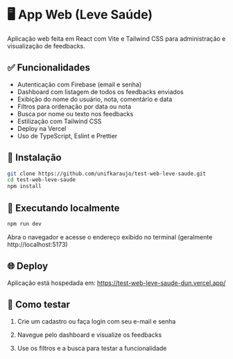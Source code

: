 # 🖥️ App Web (Leve Saúde)

Aplicação web feita em React com Vite e Tailwind CSS para administração e visualização de feedbacks.

## ✅ Funcionalidades

- Autenticação com Firebase (email e senha)
- Dashboard com listagem de todos os feedbacks enviados
- Exibição do nome do usuário, nota, comentário e data
- Filtros para ordenação por data ou nota
- Busca por nome ou texto nos feedbacks
- Estilização com Tailwind CSS
- Deploy na Vercel
- Uso de TypeScript, Eslint e Prettier

## 🚀 Instalação

```bash
git clone https://github.com/unifkaraujo/test-web-leve-saude.git
cd test-web-leve-saude
npm install
```

## 🧪 Executando localmente

```bash
npm run dev
```

Abra o navegador e acesse o endereço exibido no terminal (geralmente http://localhost:5173)

## 🌐 Deploy
Aplicação está hospedada em:
https://test-web-leve-saude-dun.vercel.app/

## 🧪 Como testar

1. Crie um cadastro ou faça login com seu e-mail e senha

2. Navegue pelo dashboard e visualize os feedbacks

3. Use os filtros e a busca para testar a funcionalidade
